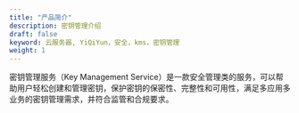```yaml
---
title: "产品简介"
description: 密钥管理介绍
draft: false
keyword: 云服务器, YiQiYun，安全，kms，密钥管理
weight: 1
---
```




密钥管理服务（Key Management Service）是一款安全管理类的服务，可以帮助用户轻松创建和管理密钥，保护密钥的保密性、完整性和可用性，满足多应用多业务的密钥管理需求，并符合监管和合规要求。

